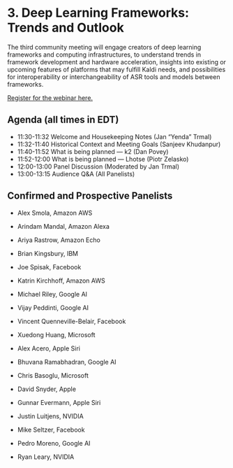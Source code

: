 # 3.  Deep Learning Frameworks: Trends and Outlook #
The third community meeting will engage creators of deep learning frameworks and computing infrastructures, to understand trends in framework development and hardware acceleration, insights into existing or upcoming features of platforms that may fulfill Kaldi needs, and possibilities for interoperability or interchangeability of ASR tools and models between frameworks.

 [Register for the webinar here.](https://wse.zoom.us/webinar/register/WN_4wce3H6XRuy8stdFaPWcGA)

## Agenda (all times in EDT) ##
 
* 11:30-11:32  Welcome and Housekeeping Notes (Jan “Yenda” Trmal)
* 11:32-11:40  Historical Context and Meeting Goals (Sanjeev Khudanpur)
* 11:40-11:52  What is being planned — k2 (Dan Povey)
* 11:52-12:00  What is being planned — Lhotse (Piotr Zelasko)
* 12:00-13:00  Panel Discussion (Moderated by Jan Trmal)
* 13:00-13:15  Audience Q&A (All Panelists)

## Confirmed and Prospective Panelists ##

* Alex Smola,  Amazon AWS
* Arindam Mandal, Amazon Alexa
* Ariya Rastrow, Amazon Echo
* Brian Kingsbury, IBM
* Joe Spisak,  Facebook
* Katrin Kirchhoff, Amazon AWS
* Michael Riley, Google AI
* Vijay Peddinti, Google AI
* Vincent Quenneville-Belair, Facebook
* Xuedong Huang, Microsoft

* Alex Acero,  Apple Siri
* Bhuvana Ramabhadran, Google AI
* Chris Basoglu, Microsoft
* David Snyder, Apple
* Gunnar Evermann, Apple Siri
* Justin Luitjens, NVIDIA
* Mike Seltzer, Facebook
* Pedro Moreno, Google AI
* Ryan Leary, NVIDIA

